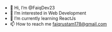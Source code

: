 - 👋 Hi, I’m @FaiqDev23
- 👀 I’m interested in Web Development
- 🌱 I’m currently learning ReactJs
- 📫 How to reach me faiqrustam178@gmail.com


<!---
FaiqDev23/FaiqDev23 is a ✨ special ✨ repository because its `README.md` (this file) appears on your GitHub profile.
You can click the Preview link to take a look at your changes.
--->
